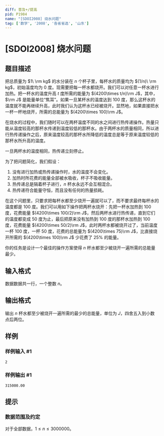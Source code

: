 ```yaml
---
diff: 普及+/提高
pid: P1984
name: "[SDOI2008] 烧水问题"
tag: ['数学', '2008', '各省省选', '山东']
---
```

# [SDOI2008] 烧水问题
## 题目描述

把总质量为 $1\ \rm kg$ 的水分装在 $n$ 个杯子里，每杯水的质量均为 $(1/n)\ \rm kg$，初始温度均为 $0$ 度。现需要把每一杯水都烧开。我们可以对任意一杯水进行加热。把一杯水的温度升高 $t$ 度所需的能量为 $(4200\times t/n)\rm J$，其中，$\rm J$ 是能量单位“焦耳”。如果一旦某杯水的温度达到 $100$ 度，那么这杯水的温度就不能再继续升高，此时我们认为这杯水已经被烧开。显然地，如果直接把水一杯一杯地烧开，所需的总能量为 $(4200\times 100)\rm J$。

在烧水的过程中，我们随时可以在两杯温度不同的水之间进行热传递操作。热量只能从温度较高的那杯水传递到温度较低的那杯水。由于两杯水的质量相同，所以进行热传递操作之后，原来温度较高的那杯水所降低的温度总是等于原来温度较低的那杯水所升高的温度。

一旦两杯水的温度相同，热传递立刻停止。

为了把问题简化，我们假设：

1. 没有进行加热或热传递操作时，水的温度不会变化。
2. 加热时所花费的能量全部被水吸收，杯子不吸收能量。
3. 热传递总是隔着杯子进行，$n$ 杯水永远不会互相混合。
4. 热传递符合能量守恒，而且没有任何的热量损耗。

在这个问题里，只要求把每杯水都至少烧开一遍就可以了，而不要求最终每杯水的温度都是 $100$ 度。我们可以用如下操作把两杯水烧开：先把一杯水加热到 $100$ 度，花费能量 $(4200\times 100/2)\rm J$，然后两杯水进行热传递，直到它们的温度都变成 $50$ 度为止，最后把原来没有加热到 $100$ 度的那杯水加热到 $100$ 度，花费能量 $(4200\times 50/2)\rm J$，此时两杯水都被烧开过了，当前温度一杯 $100$ 度，一杯 $50$ 度，花费的总能量为 $(4200\times 75)\rm J$，比直接烧开所需的 $(4200\times 100)\rm J$ 少花费了 $25\%$ 的能量。

你的任务是设计一个最佳的操作方案使得 $n$ 杯水都至少被烧开一遍所需的总能量最少。

## 输入格式

数据数据共一行，一个整数 $n$。
## 输出格式

输出 $n$ 杯水都至少被烧开一遍所需的最少的总能量，单位为 $J$，四舍五入到小数点后两位。
## 样例

### 样例输入 #1
```
2
```
### 样例输出 #1
```
315000.00
```
## 提示

### 数据范围及约定

对于全部数据，$1 \le n \le 3000000$。
